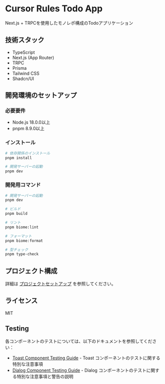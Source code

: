 # Cursor Rules Todo App

Next.js + TRPCを使用したモノレポ構成のTodoアプリケーション

## 技術スタック

- TypeScript
- Next.js (App Router)
- TRPC
- Prisma
- Tailwind CSS
- Shadcn/UI

## 開発環境のセットアップ

### 必要要件

- Node.js 18.0.0以上
- pnpm 8.9.0以上

### インストール

```bash
# 依存関係のインストール
pnpm install

# 開発サーバーの起動
pnpm dev
```

### 開発用コマンド

```bash
# 開発サーバーの起動
pnpm dev

# ビルド
pnpm build

# リント
pnpm biome:lint

# フォーマット
pnpm biome:format

# 型チェック
pnpm type-check
```

## プロジェクト構成

詳細は [プロジェクトセットアップ](./docs/project-setup.md) を参照してください。

## ライセンス

MIT 

## Testing

各コンポーネントのテストについては、以下のドキュメントを参照してください：

- [Toast Component Testing Guide](docs/testing/toast.md) - Toast コンポーネントのテストに関する特別な注意事項
- [Dialog Component Testing Guide](docs/testing/dialog.md) - Dialog コンポーネントのテストに関する特別な注意事項と警告の説明 